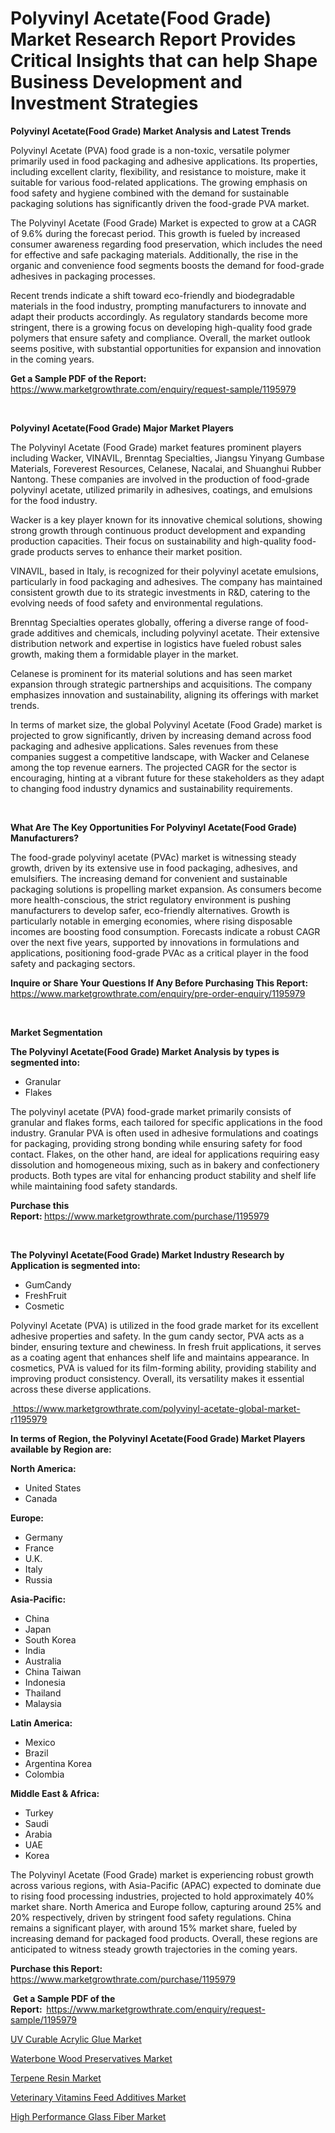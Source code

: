 <p><h1>Polyvinyl Acetate(Food Grade) Market Research Report Provides Critical Insights that can help Shape Business Development and Investment Strategies</h1></p><p><strong>Polyvinyl Acetate(Food Grade) Market Analysis and Latest Trends</strong></p>
<p><p>Polyvinyl Acetate (PVA) food grade is a non-toxic, versatile polymer primarily used in food packaging and adhesive applications. Its properties, including excellent clarity, flexibility, and resistance to moisture, make it suitable for various food-related applications. The growing emphasis on food safety and hygiene combined with the demand for sustainable packaging solutions has significantly driven the food-grade PVA market.</p><p>The Polyvinyl Acetate (Food Grade) Market is expected to grow at a CAGR of 9.6% during the forecast period. This growth is fueled by increased consumer awareness regarding food preservation, which includes the need for effective and safe packaging materials. Additionally, the rise in the organic and convenience food segments boosts the demand for food-grade adhesives in packaging processes. </p><p>Recent trends indicate a shift toward eco-friendly and biodegradable materials in the food industry, prompting manufacturers to innovate and adapt their products accordingly. As regulatory standards become more stringent, there is a growing focus on developing high-quality food grade polymers that ensure safety and compliance. Overall, the market outlook seems positive, with substantial opportunities for expansion and innovation in the coming years.</p></p>
<p><strong>Get a Sample PDF of the Report:&nbsp;</strong> <a href="https://www.marketgrowthrate.com/enquiry/request-sample/1195979">https://www.marketgrowthrate.com/enquiry/request-sample/1195979</a></p>
<p>&nbsp;</p>
<p><strong>Polyvinyl Acetate(Food Grade) Major Market Players</strong></p>
<p><p>The Polyvinyl Acetate (Food Grade) market features prominent players including Wacker, VINAVIL, Brenntag Specialties, Jiangsu Yinyang Gumbase Materials, Foreverest Resources, Celanese, Nacalai, and Shuanghui Rubber Nantong. These companies are involved in the production of food-grade polyvinyl acetate, utilized primarily in adhesives, coatings, and emulsions for the food industry.</p><p>Wacker is a key player known for its innovative chemical solutions, showing strong growth through continuous product development and expanding production capacities. Their focus on sustainability and high-quality food-grade products serves to enhance their market position.</p><p>VINAVIL, based in Italy, is recognized for their polyvinyl acetate emulsions, particularly in food packaging and adhesives. The company has maintained consistent growth due to its strategic investments in R&D, catering to the evolving needs of food safety and environmental regulations.</p><p>Brenntag Specialties operates globally, offering a diverse range of food-grade additives and chemicals, including polyvinyl acetate. Their extensive distribution network and expertise in logistics have fueled robust sales growth, making them a formidable player in the market.</p><p>Celanese is prominent for its material solutions and has seen market expansion through strategic partnerships and acquisitions. The company emphasizes innovation and sustainability, aligning its offerings with market trends.</p><p>In terms of market size, the global Polyvinyl Acetate (Food Grade) market is projected to grow significantly, driven by increasing demand across food packaging and adhesive applications. Sales revenues from these companies suggest a competitive landscape, with Wacker and Celanese among the top revenue earners. The projected CAGR for the sector is encouraging, hinting at a vibrant future for these stakeholders as they adapt to changing food industry dynamics and sustainability requirements.</p></p>
<p>&nbsp;</p>
<p><strong>What Are The Key Opportunities For Polyvinyl Acetate(Food Grade) Manufacturers?</strong></p>
<p><p>The food-grade polyvinyl acetate (PVAc) market is witnessing steady growth, driven by its extensive use in food packaging, adhesives, and emulsifiers. The increasing demand for convenient and sustainable packaging solutions is propelling market expansion. As consumers become more health-conscious, the strict regulatory environment is pushing manufacturers to develop safer, eco-friendly alternatives. Growth is particularly notable in emerging economies, where rising disposable incomes are boosting food consumption. Forecasts indicate a robust CAGR over the next five years, supported by innovations in formulations and applications, positioning food-grade PVAc as a critical player in the food safety and packaging sectors.</p></p>
<p><strong>Inquire or Share Your Questions If Any Before Purchasing This Report:</strong> <a href="https://www.marketgrowthrate.com/enquiry/pre-order-enquiry/1195979">https://www.marketgrowthrate.com/enquiry/pre-order-enquiry/1195979</a></p>
<p>&nbsp;</p>
<p><strong>Market Segmentation</strong></p>
<p><strong>The Polyvinyl Acetate(Food Grade) Market Analysis by types is segmented into:</strong></p>
<p><ul><li>Granular</li><li>Flakes</li></ul></p>
<p><p>The polyvinyl acetate (PVA) food-grade market primarily consists of granular and flakes forms, each tailored for specific applications in the food industry. Granular PVA is often used in adhesive formulations and coatings for packaging, providing strong bonding while ensuring safety for food contact. Flakes, on the other hand, are ideal for applications requiring easy dissolution and homogeneous mixing, such as in bakery and confectionery products. Both types are vital for enhancing product stability and shelf life while maintaining food safety standards.</p></p>
<p><strong>Purchase this Report:&nbsp;</strong><a href="https://www.marketgrowthrate.com/purchase/1195979">https://www.marketgrowthrate.com/purchase/1195979</a></p>
<p>&nbsp;</p>
<p><strong>The Polyvinyl Acetate(Food Grade) Market Industry Research by Application is segmented into:</strong></p>
<p><ul><li>GumCandy</li><li>FreshFruit</li><li>Cosmetic</li></ul></p>
<p><p>Polyvinyl Acetate (PVA) is utilized in the food grade market for its excellent adhesive properties and safety. In the gum candy sector, PVA acts as a binder, ensuring texture and chewiness. In fresh fruit applications, it serves as a coating agent that enhances shelf life and maintains appearance. In cosmetics, PVA is valued for its film-forming ability, providing stability and improving product consistency. Overall, its versatility makes it essential across these diverse applications.</p></p>
<p><a href="https://www.marketgrowthrate.com/polyvinyl-acetate-global-market-r1195979">&nbsp;https://www.marketgrowthrate.com/polyvinyl-acetate-global-market-r1195979</a></p>
<p><strong>In terms of Region, the Polyvinyl Acetate(Food Grade) Market Players available by Region are:</strong></p>
<p>
    <p> <strong> North America: </strong>
        <ul>
            <li>United States</li>
            <li>Canada</li>
        </ul>
        </p> 
    <p> <strong> Europe: </strong>
        <ul>
            <li>Germany</li>
            <li>France</li>
            <li>U.K.</li>
            <li>Italy</li>
            <li>Russia</li>
        </ul>
        </p> 
    <p> <strong> Asia-Pacific: </strong>
        <ul>
            <li>China</li>
            <li>Japan</li>
            <li>South Korea</li>
            <li>India</li>
            <li>Australia</li>
            <li>China Taiwan</li>
            <li>Indonesia</li>
            <li>Thailand</li>
            <li>Malaysia</li>
        </ul>
        </p> 
    <p> <strong> Latin America: </strong>
        <ul>
            <li>Mexico</li>
            <li>Brazil</li>
            <li>Argentina Korea</li>
            <li>Colombia</li>
        </ul>
        </p> 
    <p> <strong> Middle East & Africa: </strong>
        <ul>
            <li>Turkey</li>
            <li>Saudi</li>
            <li>Arabia</li>
            <li>UAE</li>
            <li>Korea</li>
        </ul>
    </p>
    </p>
<p><p>The Polyvinyl Acetate (Food Grade) market is experiencing robust growth across various regions, with Asia-Pacific (APAC) expected to dominate due to rising food processing industries, projected to hold approximately 40% market share. North America and Europe follow, capturing around 25% and 20% respectively, driven by stringent food safety regulations. China remains a significant player, with around 15% market share, fueled by increasing demand for packaged food products. Overall, these regions are anticipated to witness steady growth trajectories in the coming years.</p></p>
<p><strong>Purchase this Report: </strong><a href="https://www.marketgrowthrate.com/purchase/1195979">https://www.marketgrowthrate.com/purchase/1195979</a></p>
<p>&nbsp;<strong>Get a Sample PDF of the Report:&nbsp;&nbsp;</strong><a href="https://www.marketgrowthrate.com/enquiry/request-sample/1195979">https://www.marketgrowthrate.com/enquiry/request-sample/1195979</a></p>
<p><strong></strong></p>
<p><p><a href="https://issuu.com/reportprime-2/docs/uv-curable-acrylic-glue-market-size_2f41a67b961315">UV Curable Acrylic Glue Market</a></p><p><a href="https://github.com/angelajermaine/Market-Research-Report-List-5/blob/main/waterbone-wood-preservatives-market.md">Waterbone Wood Preservatives Market</a></p><p><a href="https://www.linkedin.com/pulse/terpene-resin-market-investigation-industry-evolution-forecast-s25ze?trackingId=OifykuMfTxK2mtm1txki0w%3D%3D">Terpene Resin Market</a></p><p><a href="https://github.com/NargisHussain432/Market-Research-Report-List-1/blob/main/veterinary-vitamins-feed-additives-market.md">Veterinary Vitamins Feed Additives Market</a></p><p><a href="https://medium.com/@will_j_is/global-high-performance-glass-fiber-market-focus-on-application-end-use-industry-type-beff4e4fcb68?postPublishedType=repub">High Performance Glass Fiber Market</a></p></p>
